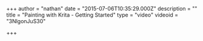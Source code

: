 +++
author = "nathan"
date = "2015-07-06T10:35:29.000Z"
description = ""
title = "Painting with Krita - Getting Started"
type = "video"
videoid = "3NlgonJuS30"

+++
